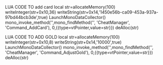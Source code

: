LUA CODE TO add card
local str=allocateMemory(100)
writeInteger(str+0x10,36)
writeString(str+0x14,'1450e56b-ca09-453a-937a-97bd44bcb3de',true)
LaunchMonoDataCollector()
mono_invoke_method('',mono_findMethod('', 'CheatManager', 'Command_AddCard'), 0,{{type=vtPointer,value=str}})
deAlloc(str)

LUA CODE TO ADD GOLD
local str=allocateMemory(100)
writeInteger(str+0x10,8)
writeString(str+0x14,'10000',true)
LaunchMonoDataCollector()
mono_invoke_method('',mono_findMethod('', 'CheatManager', 'Command_AdjustGold'), 0,{{type=vtPointer,value=str}})
deAlloc(str)